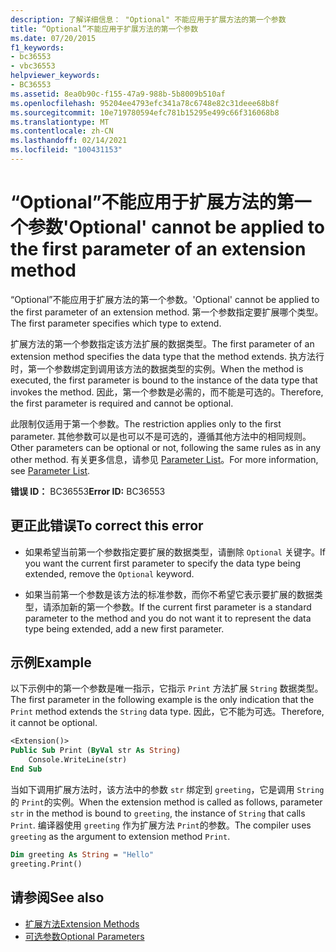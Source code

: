 ```yaml
---
description: 了解详细信息： "Optional" 不能应用于扩展方法的第一个参数
title: “Optional”不能应用于扩展方法的第一个参数
ms.date: 07/20/2015
f1_keywords:
- bc36553
- vbc36553
helpviewer_keywords:
- BC36553
ms.assetid: 8ea0b90c-f155-47a9-988b-5b8009b510af
ms.openlocfilehash: 95204ee4793efc341a78c6748e82c31deee68b8f
ms.sourcegitcommit: 10e719780594efc781b15295e499c66f316068b8
ms.translationtype: MT
ms.contentlocale: zh-CN
ms.lasthandoff: 02/14/2021
ms.locfileid: "100431153"
---
```

# <a name="optional-cannot-be-applied-to-the-first-parameter-of-an-extension-method"></a><span data-ttu-id="58a0d-103">“Optional”不能应用于扩展方法的第一个参数</span><span class="sxs-lookup"><span data-stu-id="58a0d-103">'Optional' cannot be applied to the first parameter of an extension method</span></span>

<span data-ttu-id="58a0d-104">“Optional”不能应用于扩展方法的第一个参数。</span><span class="sxs-lookup"><span data-stu-id="58a0d-104">'Optional' cannot be applied to the first parameter of an extension method.</span></span> <span data-ttu-id="58a0d-105">第一个参数指定要扩展哪个类型。</span><span class="sxs-lookup"><span data-stu-id="58a0d-105">The first parameter specifies which type to extend.</span></span>  
  
 <span data-ttu-id="58a0d-106">扩展方法的第一个参数指定该方法扩展的数据类型。</span><span class="sxs-lookup"><span data-stu-id="58a0d-106">The first parameter of an extension method specifies the data type that the method extends.</span></span> <span data-ttu-id="58a0d-107">执方法行时，第一个参数绑定到调用该方法的数据类型的实例。</span><span class="sxs-lookup"><span data-stu-id="58a0d-107">When the method is executed, the first parameter is bound to the instance of the data type that invokes the method.</span></span> <span data-ttu-id="58a0d-108">因此，第一个参数是必需的，而不能是可选的。</span><span class="sxs-lookup"><span data-stu-id="58a0d-108">Therefore, the first parameter is required and cannot be optional.</span></span>  
  
 <span data-ttu-id="58a0d-109">此限制仅适用于第一个参数。</span><span class="sxs-lookup"><span data-stu-id="58a0d-109">The restriction applies only to the first parameter.</span></span> <span data-ttu-id="58a0d-110">其他参数可以是也可以不是可选的，遵循其他方法中的相同规则。</span><span class="sxs-lookup"><span data-stu-id="58a0d-110">Other parameters can be optional or not, following the same rules as in any other method.</span></span> <span data-ttu-id="58a0d-111">有关更多信息，请参见 [Parameter List](../language-reference/statements/parameter-list.md)。</span><span class="sxs-lookup"><span data-stu-id="58a0d-111">For more information, see [Parameter List](../language-reference/statements/parameter-list.md).</span></span>  
  
 <span data-ttu-id="58a0d-112">**错误 ID：** BC36553</span><span class="sxs-lookup"><span data-stu-id="58a0d-112">**Error ID:** BC36553</span></span>  
  
## <a name="to-correct-this-error"></a><span data-ttu-id="58a0d-113">更正此错误</span><span class="sxs-lookup"><span data-stu-id="58a0d-113">To correct this error</span></span>  
  
- <span data-ttu-id="58a0d-114">如果希望当前第一个参数指定要扩展的数据类型，请删除 `Optional` 关键字。</span><span class="sxs-lookup"><span data-stu-id="58a0d-114">If you want the current first parameter to specify the data type being extended, remove the `Optional` keyword.</span></span>  
  
- <span data-ttu-id="58a0d-115">如果当前第一个参数是该方法的标准参数，而你不希望它表示要扩展的数据类型，请添加新的第一个参数。</span><span class="sxs-lookup"><span data-stu-id="58a0d-115">If the current first parameter is a standard parameter to the method and you do not want it to represent the data type being extended, add a new first parameter.</span></span>  
  
## <a name="example"></a><span data-ttu-id="58a0d-116">示例</span><span class="sxs-lookup"><span data-stu-id="58a0d-116">Example</span></span>  

 <span data-ttu-id="58a0d-117">以下示例中的第一个参数是唯一指示，它指示 `Print` 方法扩展 `String` 数据类型。</span><span class="sxs-lookup"><span data-stu-id="58a0d-117">The first parameter in the following example is the only indication that the `Print` method extends the `String` data type.</span></span> <span data-ttu-id="58a0d-118">因此，它不能为可选。</span><span class="sxs-lookup"><span data-stu-id="58a0d-118">Therefore, it cannot be optional.</span></span>  
  
```vb  
<Extension()>  
Public Sub Print (ByVal str As String)  
    Console.WriteLine(str)  
End Sub  
```  
  
 <span data-ttu-id="58a0d-119">当如下调用扩展方法时，该方法中的参数 `str` 绑定到 `greeting`，它是调用 `String` 的 `Print`的实例。</span><span class="sxs-lookup"><span data-stu-id="58a0d-119">When the extension method is called as follows, parameter `str` in the method is bound to `greeting`, the instance of `String` that calls `Print`.</span></span> <span data-ttu-id="58a0d-120">编译器使用 `greeting` 作为扩展方法 `Print`的参数。</span><span class="sxs-lookup"><span data-stu-id="58a0d-120">The compiler uses `greeting` as the argument to extension method `Print`.</span></span>  
  
```vb  
Dim greeting As String = "Hello"  
greeting.Print()  
```  
  
## <a name="see-also"></a><span data-ttu-id="58a0d-121">请参阅</span><span class="sxs-lookup"><span data-stu-id="58a0d-121">See also</span></span>

- [<span data-ttu-id="58a0d-122">扩展方法</span><span class="sxs-lookup"><span data-stu-id="58a0d-122">Extension Methods</span></span>](../programming-guide/language-features/procedures/extension-methods.md)
- [<span data-ttu-id="58a0d-123">可选参数</span><span class="sxs-lookup"><span data-stu-id="58a0d-123">Optional Parameters</span></span>](../programming-guide/language-features/procedures/optional-parameters.md)
